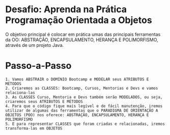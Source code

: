 # Desafio: Aprenda na Prática Programação Orientada a Objetos

O objetivo principal é colocar em prática umas das principais ferramentas da OO: ABSTRAÇÃO, ENCAPSULAMENTO, HERANÇA E POLIMORFISMO, através de um projeto Java.

# Passo-a-Passo
    1. Vamos ABSTRAIR o DOMÍNIO Bootcamp e MODELAR seus ATRIBUTOS E MÉTODOS
    2. Criaremos as CLASSES: Bootcamp, Cursos, Mentorias e Devs e vamos relaciona-las
    3. As CLASSES Curso, Mentoria e Devs também serão MODELADOS, ou seja, criaremos seus ATRIBUTOS E MÉTODOS
    4. Para que o código fique mais legível e de fácil manutenção, iremos utilizar de algumas das ferramentas que o PARADIGMA DE ORIENTAÇÃO A OBJETOS (POO) nos oferece: ABSTRAÇÃO, ENCAPSULAMENTO, HERANÇA E POLIMORFISMO
    5. E para representar CLASSES que foram criadas e relacionadas, iremos transforma-las em OBJETOS